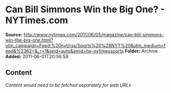 # Can Bill Simmons Win the Big One? - NYTimes.com

**Source:** http://www.nytimes.com/2011/06/05/magazine/can-bill-simmons-win-the-big-one.html?utm_campaign=Feed:%20nyt/rss/Sports%20%28NYT%20&utm_medium=feed&%2362=&_r=1&seid=auto&smid=tw-nytimessports
**Folder:** Archive
**Added:** 2011-06-01T20:56:59




## Content
*Content would need to be fetched separately for web URLs*

